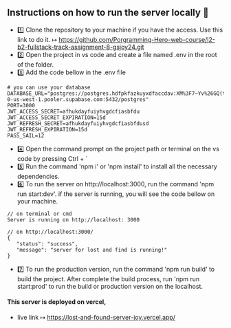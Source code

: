 ## Instructions on how to run the server locally 📝

- 1️⃣ Clone the repository to your machine if you have the access. Use this link to do it.
  ↦ https://github.com/Porgramming-Hero-web-course/l2-b2-fullstack-track-assignment-8-gsjoy24.git
- 2️⃣ Open the project in vs code and create a file named .env in the root of the folder.
- 3️⃣ Add the code bellow in the .env file

```
# you can use your database
DATABASE_URL="postgres://postgres.hdfpkfazkuyxdfaccdav:XM%3F7~Yv%26GQ(t%26b%3F@aws-0-us-west-1.pooler.supabase.com:5432/postgres"
PORT=3000
JWT_ACCESS_SECRET=afhukdayfuiyhvgdcfiasbfdu
JWT_ACCESS_SECRET_EXPIRATION=15d
JWT_REFRESH_SECRET=afhukdayfuiyhvgdcfiasbfdusd
JWT_REFRESH_EXPIRATION=15d
PASS_SAIL=12
```

- 4️⃣ Open the command prompt on the project path or terminal on the vs code by pressing Ctrl + `
- 5️⃣ Run the command 'npm i' or 'npm install' to install all the necessary dependencies.
- 6️⃣ To run the server on http://localhost:3000, run the command 'npm run start:dev'. if the server is running, you will see the code bellow on your machine.

```
// on terminal or cmd
Server is running on http://localhost: 3000

// on http://localhost:3000/
{
   "status": "success",
   "message": "server for lost and find is running!"
}
```

- 7️⃣ To run the production version, run the command 'npm run build' to build the project. After complete the build process, run 'npm run start:prod' to run the build or production version on the localhost.

#### This server is deployed on vercel,

- live link ↦ https://lost-and-found-server-joy.vercel.app/
